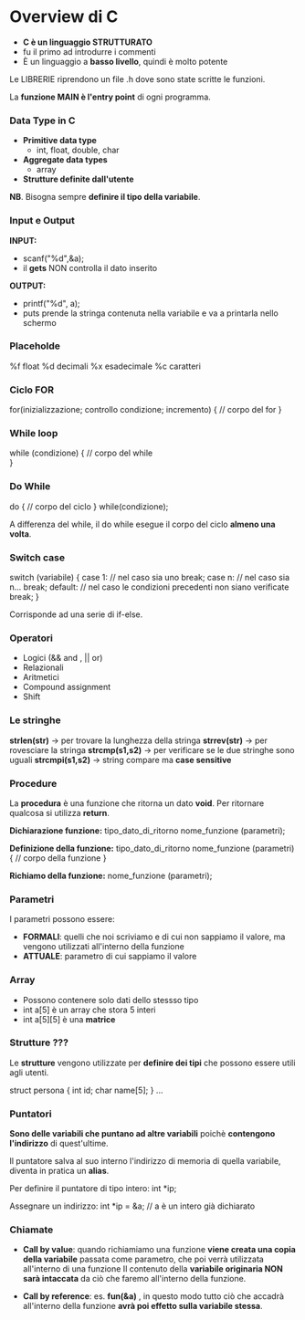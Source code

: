 # Overview di C
- **C è un linguaggio STRUTTURATO**
- fu il primo ad introdurre i commenti
- È un linguaggio a **basso livello**, quindi è molto potente

Le LIBRERIE riprendono un file .h dove sono state scritte le funzioni.

La **funzione MAIN è l'entry point** di ogni programma.

### Data Type in C
- **Primitive data type**
	- int, float, double, char
- **Aggregate data types**
	- array
- **Strutture definite dall'utente**

**NB**. Bisogna sempre **definire il tipo della variabile**.

### Input e Output
**INPUT:** 
- scanf("%d",&a);
- il **gets** NON controlla il dato inserito

**OUTPUT:**
- printf("%d", a);
- puts prende la stringa contenuta nella variabile e va a printarla nello schermo

### Placeholde
%f	float
%d	decimali
%x	esadecimale
%c	caratteri

### Ciclo FOR
for(inizializzazione; controllo condizione; incremento) {
	// corpo del for
}

### While loop
while (condizione) {
	// corpo del while	
}

### Do While
do {
	// corpo del ciclo
} while(condizione);

A differenza del while, il do while esegue il corpo del ciclo **almeno una volta**.

### Switch case
switch (variabile) {
	case 1:
		// nel caso sia uno
		break;
	case n:
		// nel caso sia n...
		break;
	default:
		// nel caso le condizioni precedenti non siano verificate
		break;
}

Corrisponde ad una serie di if-else.

### Operatori
- Logici (&& and , || or)
- Relazionali
- Aritmetici
- Compound assignment
- Shift

### Le stringhe
**strlen(str)** -> per trovare la lunghezza della stringa
**strrev(str)** -> per rovesciare la stringa
**strcmp(s1,s2)** -> per verificare se le due stringhe sono uguali
**strcmpi(s1,s2)** -> string compare ma **case sensitive**

### Procedure
La **procedura** è una funzione che ritorna un dato **void**.
Per ritornare qualcosa si utilizza **return**.

**Dichiarazione funzione:**
tipo_dato_di_ritorno nome_funzione (parametri);

**Definizione della funzione:**
tipo_dato_di_ritorno nome_funzione (parametri) {
	// corpo della funzione
}

**Richiamo della funzione:**
nome_funzione (parametri);

### Parametri
I parametri possono essere:
- **FORMALI**: quelli che noi scriviamo e di cui non sappiamo il valore, ma vengono utilizzati all'interno della funzione
- **ATTUALE**: parametro di cui sappiamo il valore

### Array
- Possono contenere solo dati dello stessso tipo
- int a[5] è un array che stora 5 interi
- int a[5][5] è una **matrice**

### Strutture ???
Le **strutture** vengono utilizzate per **definire dei tipi** che possono essere utili agli utenti.

struct persona {
	int id;
	char name[5];
} ...

### Puntatori
**Sono delle variabili che puntano ad altre variabili** poichè **contengono l'indirizzo** di quest'ultime.

Il puntatore salva al suo interno l'indirizzo di memoria di quella variabile, diventa in pratica un **alias**.

Per definire il puntatore di tipo intero:
int *ip;

Assegnare un indirizzo:
int *ip = &a;  // a è un intero già dichiarato

### Chiamate 
- **Call by value**: quando richiamiamo una funzione **viene creata una copia della variabile** passata come parametro, che poi verrà utilizzata all'interno di una funzione
Il contenuto della **variabile originaria NON sarà intaccata** da ciò che faremo all'interno della funzione.

- **Call by reference**: es. **fun(&a)** , in questo modo tutto ciò che accadrà all'interno della funzione **avrà poi effetto sulla variabile stessa**.
